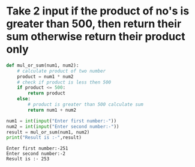 # Take 2 input if the product of no's is greater than 500, then return their sum otherwise return their product only


```python
def mul_or_sum(num1, num2):
    # calculate product of two number
    product = num1 * num2
    # check if product is less then 500
    if product <= 500:
        return product
    else:
        # product is greater than 500 calculate sum
        return num1 + num2

num1 = int(input("Enter first number:-"))
num2 = int(input("Enter second number:-"))
result = mul_or_sum(num1, num2)
print("Result is :-",result) 
```

    Enter first number:-251
    Enter second number:-2
    Result is :- 253
    
